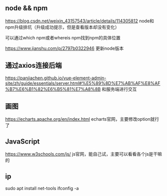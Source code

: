 ## node && npm

https://blog.csdn.net/weixin_43157543/article/details/114305812 node和npm升级排坑（升级成功提示，但是查看版本却没有变化）

可以通过which npm或者whereis npm找到npm的具体位置

https://www.jianshu.com/p/2797b0322946 更新node版本





## 通过axios连接后端

https://panjiachen.github.io/vue-element-admin-site/zh/guide/essentials/server.html#%E5%89%8D%E7%AB%AF%E8%AF%B7%E6%B1%82%E6%B5%81%E7%A8%8B 和服务端进行交互



## 画图

https://echarts.apache.org/en/index.html echarts官网，主要修改option就行了



## JavaScript

https://www.w3schools.com/js/ js官网，能自己试，主要可以看看各个js是干嘛的

## ip
sudo apt install net-tools
ifconfig -a




